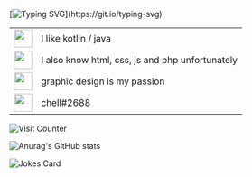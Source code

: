 <!--
**chell-dev/chell-dev** is a ✨ _special_ ✨ repository because its `README.md` (this file) appears on your GitHub profile.

Here are some ideas to get you started:

- 🔭 I’m currently working on ...
- 🌱 I’m currently learning ...
- 👯 I’m looking to collaborate on ...
- 🤔 I’m looking for help with ...
- 💬 Ask me about ...
- 📫 How to reach me: ...
- 😄 Pronouns: ...
- ⚡ Fun fact: ...

%237AA2F7
%2373DACA
-->

[![Typing SVG](https://readme-typing-svg.herokuapp.com?font=Consolas&color=%237AA2F7&vCenter=true&lines=Welcome+to+my+profile!)](https://git.io/typing-svg)

<!-- I can't get rid of the border smh -->
<table cellspacing="0" cellpadding="0">
  <tr>
    <td>
      <img height="32" width="32" src="https://unpkg.com/simple-icons@v6/icons/intellijidea.svg" />
    </td>
    <td>
      I like kotlin / java
    </td>
  </tr>
  <tr>
    <td>
      <img height="32" width="32" src="https://unpkg.com/simple-icons@v6/icons/visualstudiocode.svg" />
    </td>
    <td>
      I also know html, css, js and php unfortunately
    </td>
  </tr>
  <tr>
    <td>
      <img height="32" width="32" src="https://unpkg.com/simple-icons@v6/icons/adobeillustrator.svg" />
    </td>
    <td>
      graphic design is my passion
    </td>
  </tr>
  <tr>
    <td>
      <img height="32" width="32" src="https://unpkg.com/simple-icons@v6/icons/discord.svg" />
    </td>
    <td>
      chell#2688
    </td>
  </tr>
</table>

![Visit Counter](https://count.getloli.com/get/@chell?theme=rule34)

![Anurag's GitHub stats](https://github-readme-stats-chell-dev.vercel.app/api?username=chell-dev&include_all_commits=true&count_private=true&hide=issues,prs&show_icons=true&hide_title=true&theme=tokyonight)

![Jokes Card](https://readme-jokes.vercel.app/api?theme=tokyoNight)
